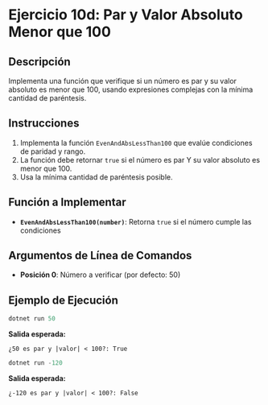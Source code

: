 # Ejercicio 10d: Par y Valor Absoluto Menor que 100

## Descripción
Implementa una función que verifique si un número es par y su valor absoluto es menor que 100, usando expresiones complejas con la mínima cantidad de paréntesis.

## Instrucciones
1. Implementa la función `EvenAndAbsLessThan100` que evalúe condiciones de paridad y rango.
2. La función debe retornar `true` si el número es par Y su valor absoluto es menor que 100.
3. Usa la mínima cantidad de paréntesis posible.

## Función a Implementar
- **`EvenAndAbsLessThan100(number)`**: Retorna `true` si el número cumple las condiciones

## Argumentos de Línea de Comandos
- **Posición 0**: Número a verificar (por defecto: 50)

## Ejemplo de Ejecución

```powershell
dotnet run 50
```
**Salida esperada:**
```
¿50 es par y |valor| < 100?: True
```

```powershell
dotnet run -120
```
**Salida esperada:**
```
¿-120 es par y |valor| < 100?: False
```